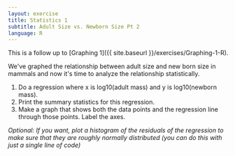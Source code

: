 ```yaml
---
layout: exercise
title: Statistics 1
subtitle: Adult Size vs. Newborn Size Pt 2
language: R
---
```


This is a follow up to [Graphing 1]({{ site.baseurl }}/exercises/Graphing-1-R).

We've graphed the relationship between adult size and new born size in
mammals and now it's time to analyze the relationship statistically.

1.  Do a regression where x is log10(adult mass) and y is log10(newborn mass).
2.  Print the summary statistics for this regression.
3.  Make a graph that shows both the data points and the regression line through
    those points. Label the axes.

*Optional: If you want, plot a histogram of the residuals of the regression to
make sure that they are roughly normally distributed (you can do this with just
a single line of code)*
